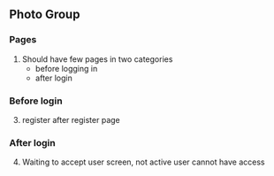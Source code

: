 ## Photo Group

### Pages 

1. Should have few pages in two categories
    - before logging in 
    - after login

### Before login

3. register
    after register page


### After login
4. Waiting to accept user screen, not active user cannot have access 

